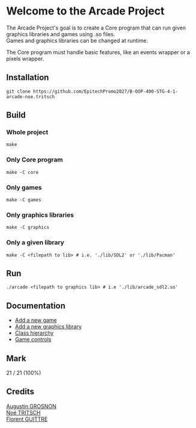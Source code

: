 # Welcome to the Arcade Project

The Arcade Project's goal is to create a Core program that can run given graphics libraries and games using .so files. \
Games and graphics libraries can be changed at runtime.

The Core program must handle basic features, like an events wrapper or a pixels wrapper.

## Installation

```shell
git clone https://github.com/EpitechPromo2027/B-OOP-400-STG-4-1-arcade-noe.tritsch
```

## Build

### Whole project

```shell
make
```

### Only Core program

```shell
make -C core
```

### Only games

```shell
make -C games
```

### Only graphics libraries

```shell
make -C graphics
```

### Only a given library

```shell
make -C <filepath to lib> # i.e. './lib/SDL2' or './lib/Pacman'
```

## Run

```shell
./arcade <filepath to graphics lib> # i.e './lib/arcade_sdl2.so'
```

## Documentation

- [Add a new game](./doc/ADD-NEW-GAME.md)
- [Add a new graphics library](./doc/ADD-NEW-GRAPHICS.md)
- [Class hierarchy](https://flguitt.com/arcade)
- [Game controls](./doc/GAME-CONTROLS.md)

## Mark

21 / 21 (100%)

## Credits

[Augustin GROSNON](https://github.com/augustin-grosnon) \
[Noé TRITSCH](https://github.com/NeonMagique) \
[Florent GUITTRE](https://github.com/milimarg)

